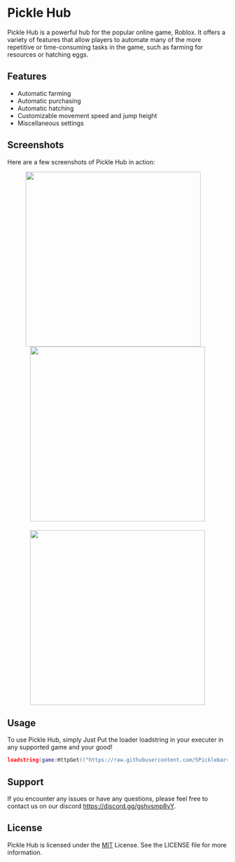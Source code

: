 # Pickle Hub

Pickle Hub is a powerful hub for the popular online game, Roblox. It offers a variety of features that allow players to automate many of the more repetitive or time-consuming tasks in the game, such as farming for resources or hatching eggs. 

## Features

- Automatic farming
- Automatic purchasing
- Automatic hatching
- Customizable movement speed and jump height
- Miscellaneous settings

## Screenshots

Here are a few screenshots of Pickle Hub in action:

<div align="center">
  <img src="https://cdn.discordapp.com/attachments/1072323369275498557/1076917514266755072/image.png" width="400" style="margin-right: 20px">
  <img src="https://cdn.discordapp.com/attachments/1072323369275498557/1076918121044135936/image.png" width="400">
</div>

<div align="center" style="margin-top: 20px">
  <img src="https://cdn.discordapp.com/attachments/1072323369275498557/1076918566567284816/image.png" width="400">
</div>

## Usage

To use Pickle Hub, simply Just Put the loader loadstring in your executer in any supported game and your good!

```lua
loadstring(game:HttpGet(("https://raw.githubusercontent.com/5Picklebarry/Scripts/main/Pickle-Hub/Pickle-Hub-Loader.lua")))()
```

## Support

If you encounter any issues or have any questions, please feel free to contact us on our discord https://discord.gg/gshvsmp8vY.

## License

Pickle Hub is licensed under the [MIT](https://github.com/5Picklebarry/Scripts/blob/main/Pickle-Hub/LICENSE) License. See the LICENSE file for more information.
